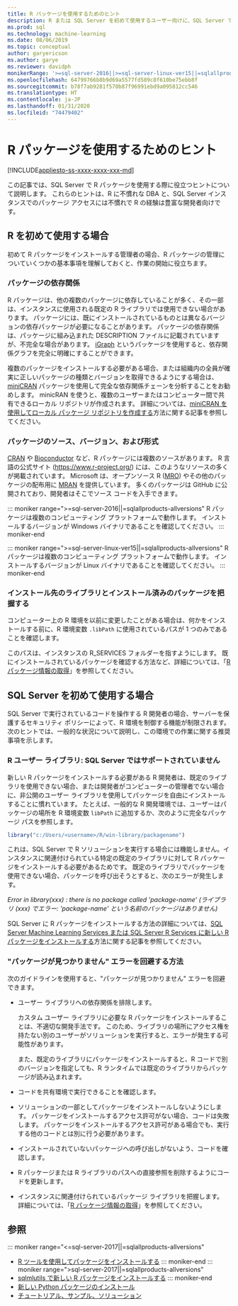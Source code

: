 ```yaml
---
title: R パッケージを使用するためのヒント
description: R または SQL Server を初めて使用するユーザー向けに、SQL Server で R パッケージを使用する際に役立つヒントについて説明します。
ms.prod: sql
ms.technology: machine-learning
ms.date: 08/06/2019
ms.topic: conceptual
author: garyericson
ms.author: garye
ms.reviewer: davidph
monikerRange: '>=sql-server-2016||>=sql-server-linux-ver15||=sqlallproducts-allversions'
ms.openlocfilehash: 64799766b8b9d69a5577fd589c8f610be75ebb8f
ms.sourcegitcommit: b78f7ab9281f570b87f96991ebd9a095812cc546
ms.translationtype: HT
ms.contentlocale: ja-JP
ms.lasthandoff: 01/31/2020
ms.locfileid: "74479402"
---
```

# <a name="tips-for-using-r-packages"></a>R パッケージを使用するためのヒント

[!INCLUDE[appliesto-ss-xxxx-xxxx-xxx-md](../../includes/appliesto-ss-xxxx-xxxx-xxx-md.md)]

この記事では、SQL Server で R パッケージを使用する際に役立つヒントについて説明します。 これらのヒントは、R に不慣れな DBA と、SQL Server インスタンスでのパッケージ アクセスには不慣れで R の経験は豊富な開発者向けです。

## <a name="if-youre-new-to-r"></a>R を初めて使用する場合

初めて R パッケージをインストールする管理者の場合、R パッケージの管理についていくつかの基本事項を理解しておくと、作業の開始に役立ちます。

### <a name="package-dependencies"></a>パッケージの依存関係

R パッケージは、他の複数のパッケージに依存していることが多く、その一部は、インスタンスに使用される既定の R ライブラリでは使用できない場合があります。 パッケージには、既にインストールされているものとは異なるバージョンの依存パッケージが必要になることがあります。 パッケージの依存関係は、パッケージに組み込まれた DESCRIPTION ファイルに記載されていますが、不完全な場合があります。 [iGraph](https://igraph.org/r/) というパッケージを使用すると、依存関係グラフを完全に明確にすることができます。

複数のパッケージをインストールする必要がある場合、または組織内の全員が確実に正しいパッケージの種類とバージョンを取得できるようにする場合は、[miniCRAN](https://mran.microsoft.com/package/miniCRAN) パッケージを使用して完全な依存関係チェーンを分析することをお勧めします。 minicRAN を使うと、複数のユーザーまたはコンピューター間で共有できるローカル リポジトリが作成されます。 詳細については、[miniCRAN を使用してローカル パッケージ リポジトリを作成する](create-a-local-package-repository-using-minicran.md)方法に関する記事を参照してください。

### <a name="package-sources-versions-and-formats"></a>パッケージのソース、バージョン、および形式

[CRAN](https://cran.r-project.org/) や [Bioconductor](https://www.bioconductor.org/) など、R パッケージには複数のソースがあります。 R 言語の公式サイト (<https://www.r-project.org/>) には、このようなリソースの多くが掲載されています。 Microsoft は、オープンソース R ([MRO](https://mran.microsoft.com/open)) やその他のパッケージの配布用に [MRAN](https://mran.microsoft.com/) を提供しています。 多くのパッケージは GitHub に公開されており、開発者はそこでソース コードを入手できます。

::: moniker range=">=sql-server-2016||=sqlallproducts-allversions"
R パッケージは複数のコンピューティング プラットフォームで動作します。 インストールするバージョンが Windows バイナリであることを確認してください。
::: moniker-end

::: moniker range=">=sql-server-linux-ver15||=sqlallproducts-allversions"
R パッケージは複数のコンピューティング プラットフォームで動作します。 インストールするバージョンが Linux バイナリであることを確認してください。
::: moniker-end

### <a name="know-which-library-youre-installing-to-and-which-packages-are-already-installed"></a>インストール先のライブラリとインストール済みのパッケージを把握する

コンピューター上の R 環境を以前に変更したことがある場合は、何かをインストールする前に、R 環境変数 `.libPath` に使用されているパスが 1 つのみであることを確認します。

このパスは、インスタンスの R_SERVICES フォルダーを指すようにします。 既にインストールされているパッケージを確認する方法など、詳細については、「[R パッケージ情報の取得](../package-management/r-package-information.md)」を参照してください。

## <a name="if-youre-new-to-sql-server"></a>SQL Server を初めて使用する場合

SQL Server で実行されているコードを操作する R 開発者の場合、サーバーを保護するセキュリティ ポリシーによって、R 環境を制御する機能が制限されます。 次のヒントでは、一般的な状況について説明し、この環境での作業に関する推奨事項を示します。

### <a name="r-user-libraries-not-supported-on-sql-server"></a>R ユーザー ライブラリ: SQL Server ではサポートされていません

新しい R パッケージをインストールする必要がある R 開発者は、既定のライブラリを使用できない場合、または開発者がコンピューターの管理者でない場合に、非公開のユーザー ライブラリを使用してパッケージを自由にインストールすることに慣れています。 たとえば、一般的な R 開発環境では、ユーザーはパッケージの場所を R 環境変数 `libPath` に追加するか、次のように完全なパッケージ パスを参照します。

```R
library("c:/Users/<username>/R/win-library/packagename")
```

これは、SQL Server で R ソリューションを実行する場合には機能しません。インスタンスに関連付けられている特定の既定のライブラリに対して R パッケージをインストールする必要があるためです。 既定のライブラリでパッケージを使用できない場合、パッケージを呼び出そうとすると、次のエラーが発生します。

*Error in library(xxx) : there is no package called 'package-name' (ライブラリ (xxx) でエラー: 'package-name' という名前のパッケージはありません)*

SQL Server に R パッケージをインストールする方法の詳細については、[SQL Server Machine Learning Services または SQL Server R Services に新しい R パッケージをインストールする](install-additional-r-packages-on-sql-server.md)方法に関する記事を参照してください。

### <a name="how-to-avoid-package-not-found-errors"></a>"パッケージが見つかりません" エラーを回避する方法

次のガイドラインを使用すると、"パッケージが見つかりません" エラーを回避できます。

+ ユーザー ライブラリへの依存関係を排除します。

    カスタム ユーザー ライブラリに必要な R パッケージをインストールすることは、不適切な開発手法です。 このため、ライブラリの場所にアクセス権を持たない別のユーザーがソリューションを実行すると、エラーが発生する可能性があります。

    また、既定のライブラリにパッケージをインストールすると、R コードで別のバージョンを指定しても、R ランタイムでは既定のライブラリからパッケージが読み込まれます。

+ コードを共有環境で実行できることを確認します。

+ ソリューションの一部としてパッケージをインストールしないようにします。 パッケージをインストールするアクセス許可がない場合、コードは失敗します。 パッケージをインストールするアクセス許可がある場合でも、実行する他のコードとは別に行う必要があります。

+ インストールされていないパッケージへの呼び出しがないよう、コードを確認します。

+ R パッケージまたは R ライブラリのパスへの直接参照を削除するようにコードを更新します。

+ インスタンスに関連付けられているパッケージ ライブラリを把握します。 詳細については、「[R パッケージ情報の取得](../package-management/r-package-information.md)」を参照してください。

## <a name="see-also"></a>参照

::: moniker range="<=sql-server-2017||=sqlallproducts-allversions"
+ [R ツールを使用してパッケージをインストールする](install-r-packages-standard-tools.md)
::: moniker-end
::: moniker range=">sql-server-2017||=sqlallproducts-allversions"
+ [sqlmlutils で新しい R パッケージをインストールする](install-additional-r-packages-on-sql-server.md)
::: moniker-end
+ [新しい Python パッケージのインストール](../python/install-additional-python-packages-on-sql-server.md)
+ [チュートリアル、サンプル、ソリューション](../tutorials/machine-learning-services-tutorials.md)